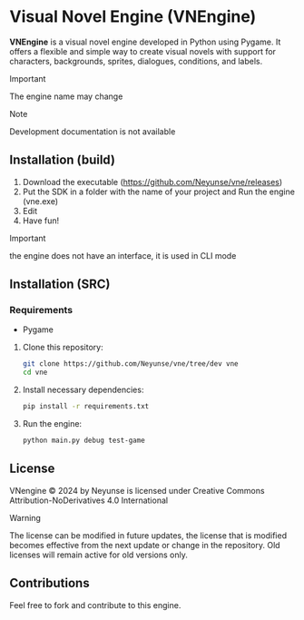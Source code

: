 # Visual Novel Engine (VNEngine)

**VNEngine** is a visual novel engine developed in Python using Pygame. It offers a flexible and simple way to create visual novels with support for characters, backgrounds, sprites, dialogues, conditions, and labels.

> [!IMPORTANT]  
> The engine name may change

>[!NOTE]
> Development documentation is not available

## Installation (build)

1. Download the executable (https://github.com/Neyunse/vne/releases)
2. Put the SDK in a folder with the name of your project and Run the engine (vne.exe)
3. Edit
4. Have fun!

> [!IMPORTANT]  
> the engine does not have an interface, it is used in CLI mode

## Installation (SRC)

### Requirements

* Pygame

1. Clone this repository:
   ```bash
   git clone https://github.com/Neyunse/vne/tree/dev vne
   cd vne
   ```

2. Install necessary dependencies:
   ```bash
   pip install -r requirements.txt
   ```

3. Run the engine:
   ```bash
   python main.py debug test-game
   ```

## License

VNengine © 2024 by Neyunse is licensed under Creative Commons Attribution-NoDerivatives 4.0 International

> [!WARNING]  
> The license can be modified in future updates, the license that is modified becomes effective from the next update or change in the repository. Old licenses will remain active for old versions only.

## Contributions

Feel free to fork and contribute to this engine.
